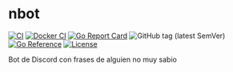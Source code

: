 # nbot

[![CI](https://github.com/milgradesec/nbot/actions/workflows/golang-ci.yml/badge.svg)](https://github.com/milgradesec/nbot/actions/workflows/golang-ci.yml)
[![Docker CI](https://github.com/milgradesec/nbot/actions/workflows/docker-ci.yml/badge.svg)](https://github.com/milgradesec/nbot/actions/workflows/docker-ci.yml)
[![Go Report Card](https://goreportcard.com/badge/milgradesec/nbot)](https://goreportcard.com/badge/github.com/milgradesec/nbot)
![GitHub tag (latest SemVer)](https://img.shields.io/github/v/tag/milgradesec/nbot?label=Release)
[![Go Reference](https://pkg.go.dev/badge/github.com/milgradesec/nbot.svg)](https://pkg.go.dev/github.com/milgradesec/nbot)
[![License](https://img.shields.io/badge/License-Apache%202.0-blue.svg)](https://github.com/milgradesec/ddns/blob/master/LICENSE)

Bot de Discord con frases de alguien no muy sabio
